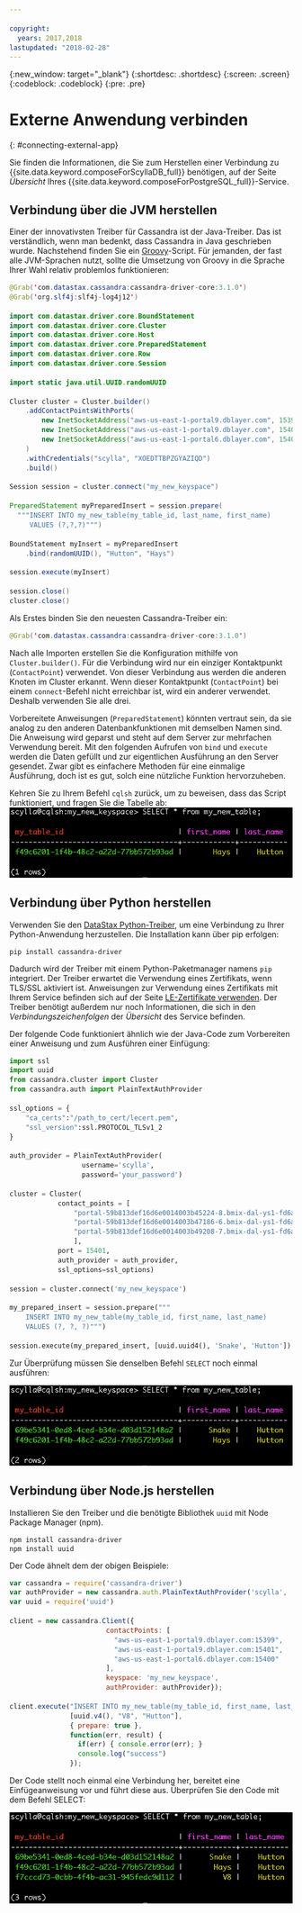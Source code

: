 ```yaml
---

copyright:
  years: 2017,2018
lastupdated: "2018-02-28"
---
```


{:new_window: target="_blank"}
{:shortdesc: .shortdesc}
{:screen: .screen}
{:codeblock: .codeblock}
{:pre: .pre}

# Externe Anwendung verbinden
{: #connecting-external-app}

Sie finden die Informationen, die Sie zum Herstellen einer Verbindung zu {{site.data.keyword.composeForScyllaDB_full}} benötigen, auf der Seite *Übersicht* Ihres {{site.data.keyword.composeForPostgreSQL_full}}-Service.

## Verbindung über die JVM herstellen

Einer der innovativsten Treiber für Cassandra ist der Java-Treiber. Das ist verständlich, wenn man bedenkt, dass Cassandra in Java geschrieben wurde. Nachstehend finden Sie ein [Groovy](http://www.groovy-lang.org/documentation.html#gettingstarted)-Script. Für jemanden, der fast alle JVM-Sprachen nutzt, sollte die Umsetzung von Groovy in die Sprache Ihrer Wahl relativ problemlos funktionieren:

```java
@Grab('com.datastax.cassandra:cassandra-driver-core:3.1.0')
@Grab('org.slf4j:slf4j-log4j12')

import com.datastax.driver.core.BoundStatement
import com.datastax.driver.core.Cluster
import com.datastax.driver.core.Host
import com.datastax.driver.core.PreparedStatement
import com.datastax.driver.core.Row
import com.datastax.driver.core.Session

import static java.util.UUID.randomUUID

Cluster cluster = Cluster.builder()
    .addContactPointsWithPorts(
        new InetSocketAddress("aws-us-east-1-portal9.dblayer.com", 15399 ),
        new InetSocketAddress("aws-us-east-1-portal9.dblayer.com", 15401 ),
        new InetSocketAddress("aws-us-east-1-portal6.dblayer.com", 15400 )
    )
    .withCredentials("scylla", "XOEDTTBPZGYAZIQD")
    .build()

Session session = cluster.connect("my_new_keyspace")

PreparedStatement myPreparedInsert = session.prepare(
  """INSERT INTO my_new_table(my_table_id, last_name, first_name)
     VALUES (?,?,?)""")

BoundStatement myInsert = myPreparedInsert
    .bind(randomUUID(), "Hutton", "Hays")

session.execute(myInsert)

session.close()
cluster.close()
```

Als Erstes binden Sie den neuesten Cassandra-Treiber ein:

```java
@Grab('com.datastax.cassandra:cassandra-driver-core:3.1.0')
```

Nach alle Importen erstellen Sie die Konfiguration mithilfe von `Cluster.builder()`. Für die Verbindung wird nur ein einziger Kontaktpunkt (`ContactPoint`) verwendet. Von dieser Verbindung aus werden die anderen Knoten im Cluster erkannt. Wenn dieser Kontaktpunkt (`ContactPoint`) bei einem `connect`-Befehl nicht erreichbar ist, wird ein anderer verwendet. Deshalb verwenden Sie alle drei.

Vorbereitete Anweisungen (`PreparedStatement`) könnten vertraut sein, da sie analog zu den anderen Datenbankfunktionen mit demselben Namen sind. Die Anweisung wird geparst und steht auf dem Server zur mehrfachen Verwendung bereit. Mit den folgenden Aufrufen von `bind` und `execute` werden die Daten gefüllt und zur eigentlichen Ausführung an den Server gesendet. Zwar gibt es einfachere Methoden für eine einmalige Ausführung, doch ist es gut, solch eine nützliche Funktion hervorzuheben.

Kehren Sie zu Ihrem Befehl `cqlsh` zurück, um zu beweisen, dass das Script funktioniert, und fragen Sie die Tabelle ab:
![Ergebnisse von 'SELECT' in 'cqlsh'.](./images/results_select_java.png "Ergebnisse des Befehls 'Select'")

## Verbindung über Python herstellen

Verwenden Sie den [DataStax Python-Treiber](https://github.com/datastax/python-driver), um eine Verbindung zu Ihrer Python-Anwendung herzustellen. Die Installation kann über pip erfolgen:

```shell
pip install cassandra-driver
```

Dadurch wird der Treiber mit einem Python-Paketmanager namens `pip` integriert. Der Treiber erwartet die Verwendung eines Zertifikats, wenn TLS/SSL aktiviert ist. Anweisungen zur Verwendung eines Zertifikats mit Ihrem Service befinden sich auf der Seite [LE-Zertifikate verwenden](./scylla-certificates.html). Der Treiber benötigt außerdem nur noch Informationen, die sich in den _Verbindungszeichenfolgen_ der _Übersicht_ des Service befinden.

Der folgende Code funktioniert ähnlich wie der Java-Code zum Vorbereiten einer Anweisung und zum Ausführen einer Einfügung:

```python
import ssl
import uuid
from cassandra.cluster import Cluster
from cassandra.auth import PlainTextAuthProvider

ssl_options = {
    "ca_certs":"/path_to_cert/lecert.pem",
    "ssl_version":ssl.PROTOCOL_TLSv1_2
}

auth_provider = PlainTextAuthProvider(
                  username='scylla',
                  password='your_password')

cluster = Cluster(
            contact_points = [
                "portal-59b813def16d6e0014003b45224-8.bmix-dal-ys1-fd6a5b7e-e120-43f3-95ea-e40028e540a8.composeci-us-ibm-com.composedb.com",  
                "portal-59b813def16d6e0014003b47186-6.bmix-dal-ys1-fd6a5b7e-e120-43f3-95ea-e40028e540a8.composeci-us-ibm-com.composedb.com",  
                "portal-59b813def16d6e0014003b49208-7.bmix-dal-ys1-fd6a5b7e-e120-43f3-95ea-e40028e540a8.composeci-us-ibm-com.composedb.com"
                ],
            port = 15401,
            auth_provider = auth_provider,
            ssl_options=ssl_options)

session = cluster.connect('my_new_keyspace')

my_prepared_insert = session.prepare("""
    INSERT INTO my_new_table(my_table_id, first_name, last_name)
    VALUES (?, ?, ?)""")

session.execute(my_prepared_insert, [uuid.uuid4(), 'Snake', 'Hutton'])
```

Zur Überprüfung müssen Sie denselben Befehl `SELECT` noch einmal ausführen:

![Ergebnisse von 'SELECT' in 'cqlsh'.](./images/results_select_python.png "Ergebnisse des Befehls 'Select'")

## Verbindung über Node.js herstellen

Installieren Sie den Treiber und die benötigte Bibliothek `uuid` mit Node Package Manager (npm).

```shell
npm install cassandra-driver
npm install uuid
```

 Der Code ähnelt dem der obigen Beispiele:

```javascript
var cassandra = require('cassandra-driver')
var authProvider = new cassandra.auth.PlainTextAuthProvider('scylla', 'XOEDTTBPZGYAZIQD')
var uuid = require('uuid')

client = new cassandra.Client({
                        contactPoints: [
                          "aws-us-east-1-portal9.dblayer.com:15399",
                          "aws-us-east-1-portal9.dblayer.com:15401",
                          "aws-us-east-1-portal6.dblayer.com:15400"
                        ],
                        keyspace: 'my_new_keyspace',
                        authProvider: authProvider});

client.execute("INSERT INTO my_new_table(my_table_id, first_name, last_name) VALUES(?,?,?)",
               [uuid.v4(), "V8", "Hutton"],
               { prepare: true },
               function(err, result) {
                 if(err) { console.error(err); }
                 console.log("success")
               });

```

Der Code stellt noch einmal eine Verbindung her, bereitet eine Einfügeanweisung vor und führt diese aus. Überprüfen Sie den Code mit dem Befehl SELECT:

![Ergebnisse von 'SELECT' in 'cqlsh'.](./images/results_select_node.png "Ergebnisse des Befehls 'Select'")
